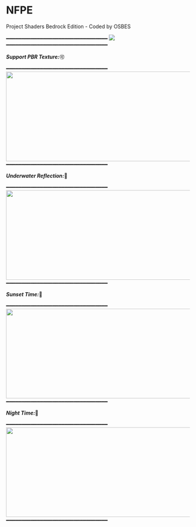 # NFPE
Project Shaders Bedrock Edition - Coded by OSBES

━━━━━━━━━━━━━━━━━━━━━━━━━━━━━━━━━
![](https://api.mcpedl.com/storage/submissions/54070/101/nfpe-shaders_1-520x245.png)
━━━━━━━━━━━━━━━━━━━━━━━━━━━━━━━━━

  _**Support PBR Texture:**_:accept:
  
━━━━━━━━━━━━━━━━━━━━━━━━━━━━━━━━━
<img src="https://user-images.githubusercontent.com/75971991/115180218-4d5d5900-a0ff-11eb-82af-7b4a542bb45f.jpg" width="520" height="245">
━━━━━━━━━━━━━━━━━━━━━━━━━━━━━━━━━

  _**Underwater Reflection:**_:mount_fuji:

━━━━━━━━━━━━━━━━━━━━━━━━━━━━━━━━━
<img src="https://user-images.githubusercontent.com/75971991/115180528-f73ce580-a0ff-11eb-8153-1121e1755708.jpg" width="520" height="245">
━━━━━━━━━━━━━━━━━━━━━━━━━━━━━━━━━

   _**Sunset Time:**_:city_sunset:

━━━━━━━━━━━━━━━━━━━━━━━━━━━━━━━━━
<img src="https://user-images.githubusercontent.com/75971991/115180565-12a7f080-a100-11eb-8e37-af073767c53b.jpg" width="520" height="245">
━━━━━━━━━━━━━━━━━━━━━━━━━━━━━━━━━

   _**Night Time:**_:milky_way:

━━━━━━━━━━━━━━━━━━━━━━━━━━━━━━━━━   
<img src="https://user-images.githubusercontent.com/75971991/115180597-2f442880-a100-11eb-8da3-10315af17d02.jpg" width="520" height="245">
━━━━━━━━━━━━━━━━━━━━━━━━━━━━━━━━━
